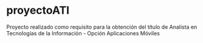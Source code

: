 # proyectoATI
Proyecto realizado como requisito para la obtención del título de Analista en Tecnologías de la Información - Opción Aplicaciones Móviles
